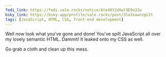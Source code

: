 ```yaml
---
fedi_link: https://fedi.vale.rocks/notice/Ate48Y2dXwl9E9o33w
bsky_link: https://bsky.app/profile/vale.rocks/post/3lo3xawnzgc2t
tags: [JavaScript, HTML, CSS, front-end development]
---
```


Well now look what you've gone and done! You've spilt JavaScript all over my lovely semantic HTML. Dammit! It leaked onto my CSS as well.

Go grab a cloth and clean up this mess.
